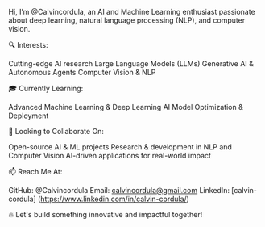 Hi, I’m @Calvincordula, an AI and Machine Learning enthusiast passionate about deep learning, natural language processing (NLP), and computer vision.

🔍 Interests:

Cutting-edge AI research
Large Language Models (LLMs)
Generative AI & Autonomous Agents
Computer Vision & NLP

🎓 Currently Learning:

Advanced Machine Learning & Deep Learning
AI Model Optimization & Deployment

🤝 Looking to Collaborate On:

Open-source AI & ML projects
Research & development in NLP and Computer Vision
AI-driven applications for real-world impact

📫 Reach Me At:

GitHub: @Calvincordula
Email: calvincordula@gmail.com
LinkedIn: [calvin-cordula] (https://www.linkedin.com/in/calvin-cordula/)

🔥 Let's build something innovative and impactful together! 

<!---
Calvincordula/Calvincordula is a ✨ special ✨ repository because its `README.md` (this file) appears on your GitHub profile.
You can click the Preview link to take a look at your changes.
--->
